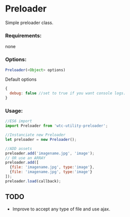 # Preloader
Simple preloader class.

### Requirements:
none

### Options:

```javascript
Preloader(<Object> options)
```
Default options
``` javascript
{
  debug: false //set to true if you want console logs.
}
```

### Usage:
```javascript
//ES6 import
import Preloader from 'wtc-utility-preloader';

//Instanciate new Preloader
let preloader = new Preloader();

//ADD assets
preloader.add('imagename.jpg', 'image');
// OR use an ARRAY
preloader.add([
  {file: 'imagename.jpg', type:'image'},
  {file: 'imagename.jpg', type:'image'}
]);
preloader.load(callback);
```

## TODO
* Improve to accept any type of file and use ajax.
